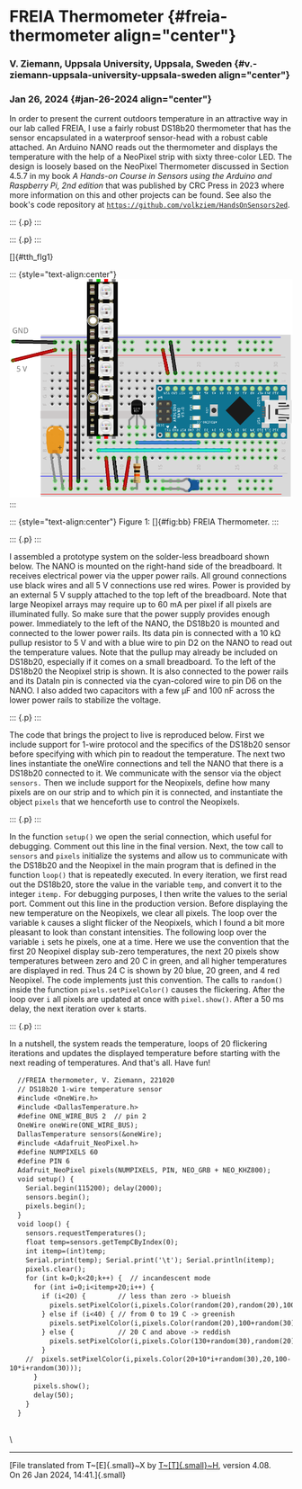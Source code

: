 <div>

FREIA Thermometer {#freia-thermometer align="center"}
=================

### V. Ziemann, Uppsala University, Uppsala, Sweden {#v.-ziemann-uppsala-university-uppsala-sweden align="center"}

### Jan 26, 2024 {#jan-26-2024 align="center"}

In order to present the current outdoors temperature in an attractive
way in our lab called FREIA, I use a fairly robust DS18b20 thermometer
that has the sensor encapsulated in a waterproof sensor-head with a
robust cable attached. An Arduino NANO reads out the thermometer and
displays the temperature with the help of a NeoPixel strip with sixty
three-color LED. The design is loosely based on the NeoPixel Thermometer
discussed in Section 4.5.7 in my book *A Hands-on Course in Sensors
using the Arduino and Raspberry Pi, 2nd edition* that was published by
CRC Press in 2023 where more information on this and other projects can
be found. See also the book\'s code repository at
[`https://github.com/volkziem/HandsOnSensors2ed`](https://github.com/volkziem/HandsOnSensors2ed).

::: {.p}
:::

::: {.p}
:::

[]{#tth_fIg1}

::: {style="text-align:center"}
![](FreiaThermometer_bb.png)
:::

::: {style="text-align:center"}
Figure 1: []{#fig:bb} FREIA Thermometer.
:::

::: {.p}
:::

I assembled a prototype system on the solder-less breadboard shown
below. The NANO is mounted on the right-hand side of the breadboard. It
receives electrical power via the upper power rails. All ground
connections use black wires and all 5 V connections use red wires. Power
is provided by an external 5 V supply attached to the top left of the
breadboard. Note that large Neopixel arrays may require up to 60 mA per
pixel if all pixels are illuminated fully. So make sure that the power
supply provides enough power. Immediately to the left of the NANO, the
DS18b20 is mounted and connected to the lower power rails. Its data pin
is connected with a 10 kΩ pullup resistor to 5 V and with a blue wire to
pin D2 on the NANO to read out the temperature values. Note that the
pullup may already be included on DS18b20, especially if it comes on a
small breadboard. To the left of the DS18b20 the Neopixel strip is
shown. It is also connected to the power rails and its DataIn pin is
connected via the cyan-colored wire to pin D6 on the NANO. I also added
two capacitors with a few μF and 100 nF across the lower power rails to
stabilize the voltage.

::: {.p}
:::

The code that brings the project to live is reproduced below. First we
include support for 1-wire protocol and the specifics of the DS18b20
sensor before specifying with which pin to readout the temperature. The
next two lines instantiate the oneWire connections and tell the NANO
that there is a DS18b20 connected to it. We communicate with the sensor
via the object `sensors.` Then we include support for the Neopixels,
define how many pixels are on our strip and to which pin it is
connected, and instantiate the object `pixels` that we henceforth use to
control the Neopixels.

::: {.p}
:::

In the function `setup()` we open the serial connection, which useful
for debugging. Comment out this line in the final version. Next, the tow
call to `sensors` and `pixels` initialize the systems and allow us to
communicate with the DS18b20 and the Neopixel in the main program that
is defined in the function `loop()` that is repeatedly executed. In
every iteration, we first read out the DS18b20, store the value in the
variable `temp`, and convert it to the integer `itemp.` For debugging
purposes, I then write the values to the serial port. Comment out this
line in the production version. Before displaying the new temperature on
the Neopixels, we clear all pixels. The loop over the variable `k`
causes a slight flicker of the Neopixels, which I found a bit more
pleasant to look than constant intensities. The following loop over the
variable `i` sets he pixels, one at a time. Here we use the convention
that the first 20 Neopixel display sub-zero temperatures, the next 20
pixels show temperatures between zero and 20 C in green, and all higher
temperatures are displayed in red. Thus 24 C is shown by 20 blue, 20
green, and 4 red Neopixel. The code implements just this convention. The
calls to `random()` inside the function `pixels.setPixelColor()` causes
the flickering. After the loop over `i` all pixels are updated at once
with `pixel.show()`. After a 50 ms delay, the next iteration over `k`
starts.

::: {.p}
:::

In a nutshell, the system reads the temperature, loops of 20 flickering
iterations and updates the displayed temperature before starting with
the next reading of temperatures. And that\'s all. Have fun!

      //FREIA thermometer, V. Ziemann, 221020
      // DS18b20 1-wire temperature sensor
      #include <OneWire.h>
      #include <DallasTemperature.h>
      #define ONE_WIRE_BUS 2  // pin 2
      OneWire oneWire(ONE_WIRE_BUS);
      DallasTemperature sensors(&oneWire);
      #include <Adafruit_NeoPixel.h> 
      #define NUMPIXELS 60
      #define PIN 6 
      Adafruit_NeoPixel pixels(NUMPIXELS, PIN, NEO_GRB + NEO_KHZ800);
      void setup() {
        Serial.begin(115200); delay(2000);
        sensors.begin();
        pixels.begin();  
      }
      void loop() {
        sensors.requestTemperatures();
        float temp=sensors.getTempCByIndex(0);
        int itemp=(int)temp;
        Serial.print(temp); Serial.print('\t'); Serial.println(itemp);
        pixels.clear();
        for (int k=0;k<20;k++) {  // incandescent mode
          for (int i=0;i<itemp+20;i++) {
            if (i<20) {        // less than zero -> blueish
              pixels.setPixelColor(i,pixels.Color(random(20),random(20),100+random(30)));
            } else if (i<40) { // from 0 to 19 C -> greenish  
              pixels.setPixelColor(i,pixels.Color(random(20),100+random(30),random(20)));
            } else {           // 20 C and above -> reddish
              pixels.setPixelColor(i,pixels.Color(130+random(30),random(20),random(20)));
            }   
        //  pixels.setPixelColor(i,pixels.Color(20+10*i+random(30),20,100-10*i+random(30)));
          }
          pixels.show();   
          delay(50);
        }
      }

\
\

------------------------------------------------------------------------

[File translated from T~[E]{.small}~X by
[T~[T]{.small}~H](http://hutchinson.belmont.ma.us/tth/), version 4.08.\
On 26 Jan 2024, 14:41.]{.small}

</div>
